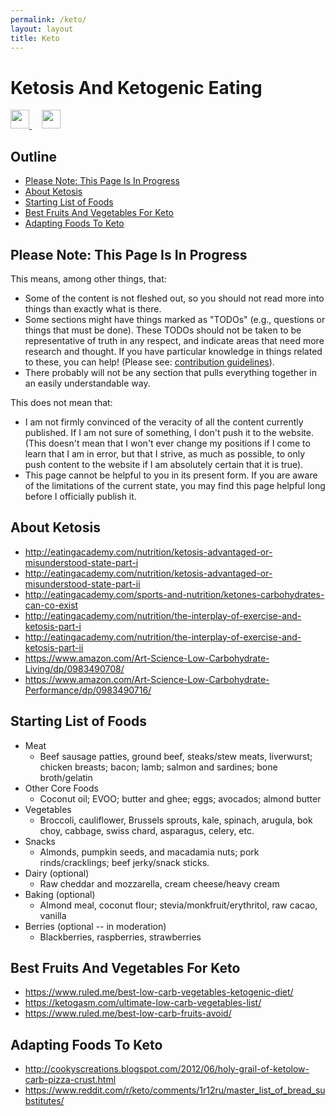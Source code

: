 ```yaml
---
permalink: /keto/
layout: layout
title: Keto
---
```


<div class="center">

   <h1>Ketosis And Ketogenic Eating</h1>

   <a href="https://github.com/StevenTammen/steventammen.github.io/edit/master/pages/keto.md" target="_blank">
     <img src="https://steventammen.github.io/assets/images/GitHub.png" height="30" width="30">
   </a> &nbsp; &nbsp;

   <a href="http://prose.io/#StevenTammen/steventammen.github.io/edit/master/pages/keto.md" target="_blank">
     <img src="https://steventammen.github.io/assets/images/Prose.png" height="30" width="30">
   </a>

</div>

## Outline

- [Please Note: This Page Is In Progress](#please-note-this-page-is-in-progress)
- [About Ketosis](#about-ketosis)
- [Starting List of Foods](#starting-list-of-foods)
- [Best Fruits And Vegetables For Keto](#best-fruits-and-vegetables-for-keto)
- [Adapting Foods To Keto](#adapting-foods-to-keto)

## Please Note: This Page Is In Progress

This means, among other things, that:

- Some of the content is not fleshed out, so you should not read more into things than exactly what is there.
- Some sections might have things marked as "TODOs" (e.g., questions or things that must be done). These TODOs should not be taken to be representative of truth in any respect, and indicate areas that need more research and thought. If you have particular knowledge in things related to these, you can help! (Please see: [contribution guidelines](https://github.com/StevenTammen/steventammen.github.io#contribution-guidelines)).
- There probably will not be any section that pulls everything together in an easily understandable way.

This does not mean that:

- I am not firmly convinced of the veracity of all the content currently published. If I am not sure of something, I don't push it to the website. (This doesn't mean that I won't ever change my positions if I come to learn that I am in error, but that I strive, as much as possible, to only push content to the website if I am absolutely certain that it is true).
- This page cannot be helpful to you in its present form. If you are aware of the limitations of the current state, you may find this page helpful long before I officially publish it.

## About Ketosis

- <http://eatingacademy.com/nutrition/ketosis-advantaged-or-misunderstood-state-part-i>
- <http://eatingacademy.com/nutrition/ketosis-advantaged-or-misunderstood-state-part-ii>
- <http://eatingacademy.com/sports-and-nutrition/ketones-carbohydrates-can-co-exist>
- <http://eatingacademy.com/nutrition/the-interplay-of-exercise-and-ketosis-part-i>
- <http://eatingacademy.com/nutrition/the-interplay-of-exercise-and-ketosis-part-ii>
- <https://www.amazon.com/Art-Science-Low-Carbohydrate-Living/dp/0983490708/>
- <https://www.amazon.com/Art-Science-Low-Carbohydrate-Performance/dp/0983490716/>

## Starting List of Foods

- Meat
  - Beef sausage patties, ground beef, steaks/stew meats, liverwurst; chicken breasts; bacon; lamb; salmon and sardines; bone broth/gelatin
- Other Core Foods
   - Coconut oil; EVOO; butter and ghee; eggs; avocados; almond butter 
- Vegetables
  - Broccoli, cauliflower, Brussels sprouts, kale, spinach, arugula, bok choy, cabbage, swiss chard, asparagus, celery, etc.
- Snacks
  - Almonds, pumpkin seeds, and macadamia nuts; pork rinds/cracklings; beef jerky/snack sticks.
- Dairy (optional)
  - Raw cheddar and mozzarella, cream cheese/heavy cream
- Baking (optional)
  - Almond meal, coconut flour; stevia/monkfruit/erythritol, raw cacao, vanilla
- Berries (optional -- in moderation)
  - Blackberries, raspberries, strawberries

## Best Fruits And Vegetables For Keto

- <https://www.ruled.me/best-low-carb-vegetables-ketogenic-diet/>
- <https://ketogasm.com/ultimate-low-carb-vegetables-list/>
- <https://www.ruled.me/best-low-carb-fruits-avoid/>

## Adapting Foods To Keto

- <http://cookyscreations.blogspot.com/2012/06/holy-grail-of-ketolow-carb-pizza-crust.html>
- <https://www.reddit.com/r/keto/comments/1r12ru/master_list_of_bread_substitutes/>
